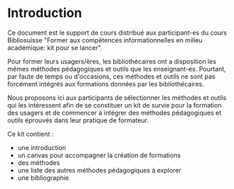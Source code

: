 # Introduction

Ce document est le support de cours distribué aux participant-es du cours Bibliosuisse "Former aux compétences informationnelles en milieu académique: kit pour se lancer". 

Pour former leurs usagers/ères, les bibliothécaires ont a disposition les mêmes méthodes pédagogiques et outils que les enseignant-es. Pourtant, par faute de temps ou d'occasions, ces méthodes et outils ne sont pas forcément intégrés aux formations données par les bibliothécaires. 

Nous proposons ici aux participants de sélectionner les  méthodes et outils qui les intéressent afin de se constituer un kit de survie pour la formation des usagers et de commencer à intégrer des méthodes pédagogiques et outils éprouvés dans leur pratique de formateur.

Ce kit contient :
- une introduction
- un canvas pour accompagner la création de formations
- des méthodes
- une liste des autres méthodes pédagogiques à explorer
- une bibliographie 
